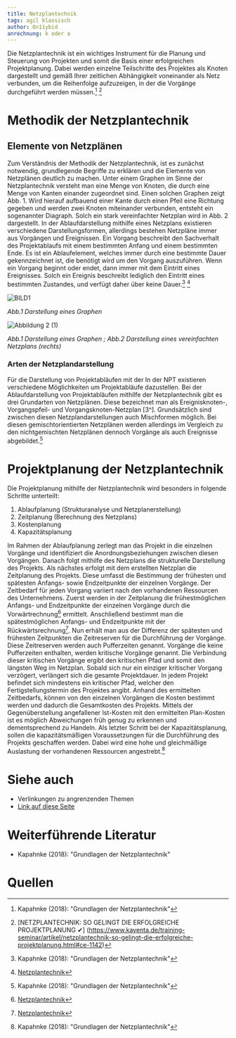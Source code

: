 ```yaml
---
title: Netzplantechnik
tags: agil klassisch
author: On11ybid
anrechnung: k oder a
---
```


Die Netzplantechnik ist ein wichtiges Instrument für die Planung und Steuerung von Projekten und somit die Basis einer erfolgreichen Projektplanung. Dabei werden einzelne Teilschritte des Projektes als Knoten dargestellt und gemäß Ihrer zeitlichen Abhängigkeit voneinander als Netz verbunden, um die Reihenfolge aufzuzeigen, in der die Vorgänge durchgeführt werden müssen.[^1] [^2]

# Methodik der Netzplantechnik

## Elemente von Netzplänen

Zum Verständnis der Methodik der Netzplantechnik, ist es zunächst notwendig, grundlegende Begriffe zu erklären und die Elemente von Netzplänen deutlich zu machen. Unter einem Graphen im Sinne der Netzplantechnik versteht man eine Menge von Knoten, die durch eine Menge von Kanten einander zugeordnet sind. Einen solchen Graphen zeigt Abb. 1.
Wird hierauf aufbauend einer Kante durch einen Pfeil eine Richtung gegeben und werden zwei Knoten miteinander verbunden, entsteht ein sogenannter Diagraph.
Solch ein stark vereinfachter Netzplan wird in Abb. 2 dargestellt. In der Ablaufdarstellung mithilfe eines Netzplans existieren verschiedene Darstellungsformen, allerdings bestehen Netzpläne immer aus Vorgängen und Ereignissen. Ein Vorgang beschreibt den Sachverhalt des Projektablaufs mit einem bestimmten Anfang und einem bestimmten Ende. Es ist ein Ablaufelement, welches immer durch eine bestimmte Dauer gekennzeichnet ist, die benötigt wird um den Vorgang auszuführen. Wenn ein Vorgang beginnt oder endet, dann immer mit dem Eintritt eines Ereignisses. Solch ein Ereignis beschreibt lediglich den Eintritt eines bestimmten Zustandes, und verfügt daher über keine Dauer.[^1] [^4]

![BILD1](https://user-images.githubusercontent.com/92942732/143136980-598270d2-f11d-471c-b123-d31cfe5c757f.jpg)   

*Abb.1 Darstellung eines Graphen*

![Abbildung 2 (1)](https://user-images.githubusercontent.com/92942732/143137303-a0aa56e0-2962-4e2a-88be-c13925d9d675.jpg)

*Abb.1 Darstellung eines Graphen* *;* *Abb.2 Darstellung eines vereinfachten Netzplans (rechts)*

### Arten der Netzplandarstellung
Für die Darstellung von Projektabläufen mit der In der NPT existieren verschiedene Möglichkeiten um Projektabläufe dazustellen.
Bei der Ablaufdarstellung  von Projektabläufen mithilfe der  Netzplantechnik gibt es drei Grundarten von Netzplänen. Diese bezeichnet man als Ereignisknoten-, Vorgangspfeil- und Vorgangsknoten-Netzplan [3^].
Grundsätzlich sind zwischen diesen Netzplandarstellungen auch Mischformen möglich. Bei diesen gemischtorientierten Netzplänen werden allerdings im Vergleich zu den nichtgemischten Netzplänen dennoch Vorgänge als auch Ereignisse abgebildet.[^1]


# Projektplanung der Netzplantechnik

Die Projektplanung mithilfe der Netzplantechnik wird besonders in folgende Schritte unterteilt:

1. Ablaufplanung (Strukturanalyse und Netzplanerstellung)
2. Zeitplanung (Berechnung des Netzplans)
3. Kostenplanung
4. Kapazitätsplanung

Im Rahmen der Ablaufplanung zerlegt man das Projekt in die einzelnen Vorgänge und identifiziert
die Anordnungsbeziehungen zwischen diesen Vorgängen.
Danach folgt mithilfe des Netzplans die strukturelle Darstellung des Projekts. 
Als nächstes erfolgt mit dem erstellten Netzplan die Zeitplanung des Projekts. 
Diese umfasst die Bestimmung der frühesten und spätesten Anfangs- sowie Endzeitpunkte der einzelnen Vorgänge.
Der Zeitbedarf für jeden Vorgang variiert nach den vorhandenen Ressourcen des Unternehmens. 
Zuerst werden in der Zeitplanung die frühestmöglichen Anfangs- und Endzeitpunkte der einzelnen Vorgänge durch die Vorwärtrechnung[^4] ermittelt. Anschließend bestimmt man die spätestmöglichen Anfangs- und Endzeitpunkte mit der Rückwärtsrechnung[^4].
Nun erhält man aus der Differenz der spätesten und frühesten Zeitpunkten die Zeitreserven für die Durchführung der Vorgänge. Diese Zeitreserven werden auch Pufferzeiten genannt. Vorgänge die keine Pufferzeiten enthalten, werden kritische Vorgänge genannt.
Die Verbindung dieser kritischen Vorgänge ergibt den kritischen Pfad und somit den längsten Weg im Netzplan. Sobald sich nur ein einziger kritischer Vorgang verzögert, verlängert sich die gesamte Projektdauer. In jedem Projekt befindet sich mindestens ein kritischer Pfad, welcher den Fertigstellungstermin des Projektes angibt.  Anhand des ermittelten Zeitbedarfs, können von den einzelnen Vorgängen die Kosten bestimmt werden und dadurch die Gesamtkosten des Projekts.
Mittels der Gegenüberstellung angefallener Ist-Kosten mit den ermittelten Plan-Kosten ist es möglich Abweichungen früh genug zu erkennen und dementsprechend zu Handeln. 
Als letzter Schritt bei der Kapazitätsplanung, sollen die kapazitätsmäßigen Voraussetzungen für die Durchführung des Projekts geschaffen werden. Dabei wird eine hohe und gleichmäßige Auslastung der vorhandenen Ressourcen angestrebt.[^1]

# Siehe auch

* Verlinkungen zu angrenzenden Themen
* [Link auf diese Seite](Netzplantechnik.md)

# Weiterführende Literatur

* Kapahnke (2018): "Grundlagen der Netzplantechnik"

# Quellen

[^1]: Kapahnke (2018): "Grundlagen der Netzplantechnik"
[^2]:[NETZPLANTECHNIK: SO GELINGT DIE ERFOLGREICHE PROJEKTPLANUNG ✔] (https://www.kayenta.de/training-seminar/artikel/netzplantechnik-so-gelingt-die-erfolgreiche-projektplanung.html#ce-1142) 
[^3]: [Netzplantechnik](https://de.wikipedia.org/wiki/Netzplantechnik#Ziele_der_Netzplantechnik)
[^4]: [Netzplantechnik](https://www.bwl-lexikon.de/wiki/netzplantechnik/#3-schritt-die-rueckwaertsterminierung)
